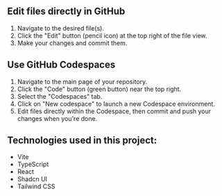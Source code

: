 Edit files directly in GitHub
-----------------------------

1. Navigate to the desired file(s).
2. Click the "Edit" button (pencil icon) at the top right of the file view.
3. Make your changes and commit them.

Use GitHub Codespaces
---------------------

1. Navigate to the main page of your repository.
2. Click the "Code" button (green button) near the top right.
3. Select the "Codespaces" tab.
4. Click on "New codespace" to launch a new Codespace environment.
5. Edit files directly within the Codespace, then commit and push your changes when you're done.

Technologies used in this project:
----------------------------------

* Vite
* TypeScript
* React
* Shadcn UI
* Tailwind CSS
